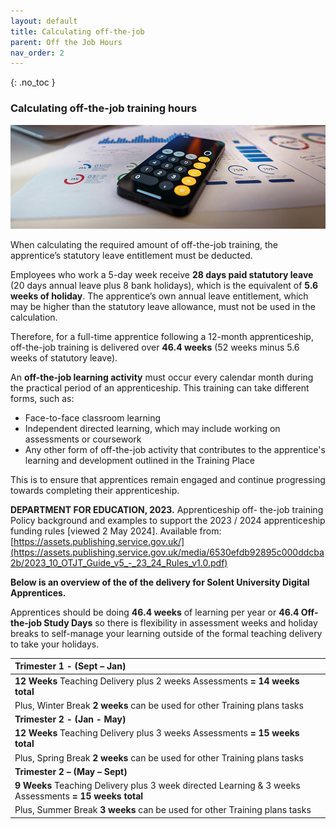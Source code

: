 ```yaml
---
layout: default
title: Calculating off-the-job
parent: Off the Job Hours
nav_order: 2
---
```


{: .no_toc }


### Calculating off-the-job training hours

![Calculator](../images/jakub-zerdzicki-ip7GFn5JqX8-unsplash.jpg)

When calculating the required amount of off-the-job training, the  apprentice’s statutory leave entitlement must be deducted. 

Employees who work a 5-day week receive **28 days paid statutory leave** (20 days annual leave plus 8 bank holidays), which is the equivalent of  **5.6 weeks of holiday**. The apprentice’s own annual leave entitlement,  which may be higher than the statutory leave allowance, must not be  used in the calculation. 

Therefore, for a full-time apprentice following a 12-month apprenticeship, off-the-job training is delivered over **46.4 weeks** (52 weeks minus 5.6  weeks of statutory leave). 

An **off-the-job learning activity** must occur every calendar month during the practical period of an apprenticeship. This training can take different forms, such as:

* Face-to-face classroom learning
* Independent directed learning, which may include working on assessments or coursework
* Any other form of off-the-job activity that contributes to the apprentice's learning and development outlined in the Training Place

This is to ensure that apprentices remain engaged and continue progressing towards completing their apprenticeship.

**DEPARTMENT FOR EDUCATION, 2023.** Apprenticeship off- the-job training Policy background and examples to support the 2023 / 2024 apprenticeship funding rules [viewed 2 May 2024]. Available from: [https://assets.publishing.service.gov.uk/](https://assets.publishing.service.gov.uk/media/6530efdb92895c000ddcba2b/2023_10_OTJT_Guide_v5_-_23_24_Rules_v1.0.pdf)

**Below is an overview of the of the delivery for Solent University Digital Apprentices.**

Apprentices should be doing **46.4 weeks** of learning per year or **46.4 Off-the-job Study Days** so there is flexibility in assessment weeks and holiday breaks to self-manage your learning outside of the formal teaching delivery to take your holidays.  

|**Trimester 1 - (Sept – Jan)**                                                 |
|:------------------------------------------------------------------------------|
| **12 Weeks** Teaching Delivery plus 2 weeks Assessments **= 14 weeks total**  |
| Plus, Winter Break **2 weeks** can be used for other Training plans tasks     |
| **Trimester 2 - (Jan - May)**                                                |
| **12 Weeks** Teaching Delivery plus 3 weeks Assessments **= 15 weeks total** |
| Plus, Spring Break **2 weeks** can be used for other Training plans tasks    |
| **Trimester 2 – (May – Sept)**                                                                          |
| **9 Weeks** Teaching Delivery plus 3 week directed Learning  & 3 weeks Assessments **= 15 weeks total** |
| Plus, Summer Break **3 weeks** can be used for other Training plans tasks                               |



